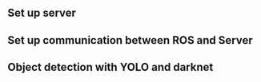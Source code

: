 ## Set up server

## Set up communication between ROS and Server

## Object detection with YOLO and darknet